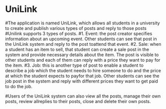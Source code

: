 # UniLink
#The application is named UniLink, which allows all students in a university to create and publish various types of posts and reply to those posts
#Unilink supports 3 types of posts.
#1. Event: the post creator specifies information about an upcoming event. Other students can see that post in the UniLink system and reply to the post toattend that event.
#2. Sale: when a student has an item to sell, that student can create a sale post in the system and provide necessary details about the item. The post is visible to other students and each of them can reply with a price they want to pay for the item.
#3. Job: this is another type of post to enable a student to describe a job which the student needs to hire someone to do and the price at which the student expects to payfor that job. Other students can see the job post in the system and reply with different prices they want to get paid to do the job.

#Users of the UniLink system can also view all the posts, manage their own posts, review allreplies to their posts, close and delete their own posts. 
